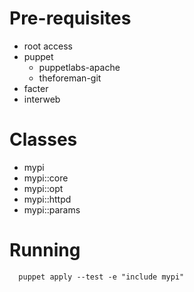 # Pre-requisites

* root access
* puppet
  * puppetlabs-apache
  * theforeman-git
* facter
* interweb

# Classes

* mypi
* mypi::core
* mypi::opt
* mypi::httpd
* mypi::params

# Running

      puppet apply --test -e "include mypi"
